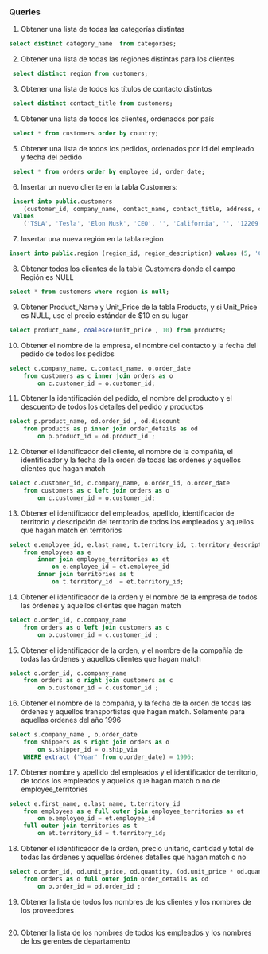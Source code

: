 ### Queries

1) Obtener una lista de todas las categorías distintas
 ```sql
 select distinct category_name  from categories; 
 ```

2) Obtener una lista de todas las regiones distintas para los clientes
```sql
 select distinct region from customers;
```

3) Obtener una lista de todos los títulos de contacto distintos
```sql
 select distinct contact_title from customers;
```

4) Obtener una lista de todos los clientes, ordenados por país
```sql
 select * from customers order by country;
```

5) Obtener una lista de todos los pedidos, ordenados por id del empleado y fecha del pedido
```sql
 select * from orders order by employee_id, order_date; 
```

6) Insertar un nuevo cliente en la tabla Customers:
```sql
 insert into public.customers
    (customer_id, company_name, contact_name, contact_title, address, city, region, postal_code, country, phone, fax)
 values
    ('TSLA', 'Tesla', 'Elon Musk', 'CEO', '', 'California', '', '12209', 'United States', '08008881111', '2136-123');
```

7) Insertar una nueva región en la tabla region
```sql
insert into public.region (region_id, region_description) values (5, 'Center'); 
```

8) Obtener todos los clientes de la tabla Customers donde el campo Región es NULL
```sql
select * from customers where region is null;
```

9) Obtener Product_Name y Unit_Price de la tabla Products, y si Unit_Price es NULL, use el precio estándar de $10 en su lugar
```sql
select product_name, coalesce(unit_price , 10) from products;
```

10) Obtener el nombre de la empresa, el nombre del contacto y la fecha del pedido de todos los pedidos
```sql
select c.company_name, c.contact_name, o.order_date
	from customers as c inner join orders as o 
		on c.customer_id = o.customer_id;
```

11) Obtener la identificación del pedido, el nombre del producto y el descuento de todos los detalles del pedido y productos
```sql
select p.product_name, od.order_id , od.discount
	from products as p inner join order_details as od 
		on p.product_id = od.product_id ;
```

12) Obtener el identificador del cliente, el nombre de la compañía, el identificador y la fecha de la orden de todas las órdenes y aquellos clientes que hagan match
```sql
select c.customer_id, c.company_name, o.order_id, o.order_date
	from customers as c left join orders as o
		on c.customer_id = o.customer_id;
```

13) Obtener el identificador del empleados, apellido, identificador de territorio y descripción del territorio de todos los empleados y aquellos que hagan match en territorios
```sql
select e.employee_id, e.last_name, t.territory_id, t.territory_description
	from employees as e 
		inner join employee_territories as et
			on e.employee_id = et.employee_id 
		inner join territories as t
			on t.territory_id  = et.territory_id;
```

14) Obtener el identificador de la orden y el nombre de la empresa de todos las órdenes y aquellos clientes que hagan match
```sql
select o.order_id, c.company_name
	from orders as o left join customers as c
		on o.customer_id = c.customer_id ;
```

15) Obtener el identificador de la orden, y el nombre de la compañía de todas las órdenes y aquellos clientes que hagan match
```sql
select o.order_id, c.company_name
	from orders as o right join customers as c
		on o.customer_id = c.customer_id ;
```

16) Obtener el nombre de la compañía, y la fecha de la orden de todas las órdenes y aquellos transportistas que hagan match. Solamente para aquellas ordenes del año 1996
```sql
select s.company_name , o.order_date
	from shippers as s right join orders as o
		on s.shipper_id = o.ship_via 
	WHERE extract ('Year' from o.order_date) = 1996;
```

17) Obtener nombre y apellido del empleados y el identificador de territorio, de todos los empleados y aquellos que hagan match o no de employee_territories
```sql
select e.first_name, e.last_name, t.territory_id
	from employees as e full outer join employee_territories as et
		on e.employee_id = et.employee_id 
	full outer join territories as t
		on et.territory_id = t.territory_id;
```

18) Obtener el identificador de la orden, precio unitario, cantidad y total de todas las órdenes y aquellas órdenes detalles que hagan match o no
```sql
select o.order_id, od.unit_price, od.quantity, (od.unit_price * od.quantity) as total
	from orders as o full outer join order_details as od
		on o.order_id = od.order_id ;
```

19) Obtener la lista de todos los nombres de los clientes y los nombres de los proveedores
```sql

```

20) Obtener la lista de los nombres de todos los empleados y los nombres de los gerentes de departamento
```sql

```